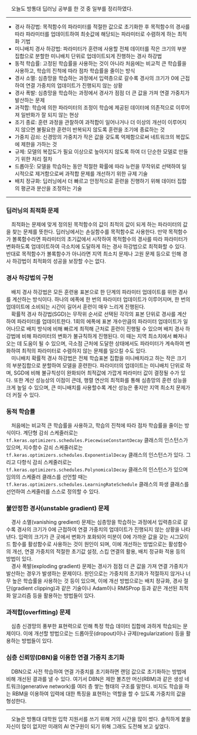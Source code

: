 &emsp;오늘도 방통대 딥러닝 공부를 한 것 중 일부를 정리하였다.   

---

- 경사 하강법: 목적함수의 파라미터를 적절한 값으로 초기화한 후 목적함수의 경사를 따라 파라미터를 업데이트하여 최솟값에 해당되는 파라미터로 수렴하게 하는 최적화 기법   
- 미니배치 경사 하강법: 파라미터가 훈련에 사용할 전체 데이터를 작은 크기의 부분 집합으로 분할한 미니배치 단위로 업데이트되게 진행하는 경사 하강법   
- 동적 학습률: 고정된 학습률을 사용하는 것이 아니라 처음에는 비교적 큰 학습률을 사용하고, 학습의 진척에 따라 점차 학습률을 줄이는 방식   
- 경사 소멸: 심층망을 학습하는 과정에서 입력층으로 갈수록 경사의 크기가 0에 근접하여 연결 가중치의 업데이트가 진행되지 않는 상황   
- 경사 폭발: 심층망을 학습하는 과정에서 경사가 점점 더 큰 값을 가져 연결 가중치가 발산하는 문제   
- 과적합: 학습에 의한 파라미터의 조정이 학습에 제공된 데이터에 의존적으로 이루어져 일반화가 잘 되지 않는 현상   
- 조기 종료: 훈련 과정을 관찰하여 과적합이 일어나거나 더 이상의 개선이 이루어지지 않으면 불필요한 훈련이 반복되지 않도록 훈련을 조기에 종료하는 것   
- 가중치 감쇠: 신경망의 가중치가 작은 값을 갖도록 억제함으로써 네트워크의 복잡도에 제한을 가하는 것   
- 규제: 모델의 복잡도가 필요 이상으로 높아지지 않도록 하여 더 단순한 모델로 만들기 위한 처리 절차   
- 드롭아웃: 모델을 학습하는 동안 적절한 확률에 따라 뉴런을 무작위로 선택하여 일시적으로 제거함으로써 과적합 문제를 개선하기 위한 규제 기술   
- 배치 정규화: 딥러닝에서 더 빠르고 안정적으로 훈련을 진행하기 위해 데이터 집합의 평균과 분산을 조정하는 기술   

---

### 딥러닝의 최적화 문제
&emsp;최적화는 문제에 맞게 정의된 목적함수의 값이 최적의 값이 되게 하는 파라미터의 값을 찾는 문제를 뜻한다. 딥러닝에서는 손실함수를 목적함수로 사용한다. 만약 목적함수가 볼록함수라면 파라미터의 초기값에서 시작하여 목적함수의 경사를 따라 파라미터가 변화하도록 업데이트하여 극소치에 도달하게 하는 경사 하강법으로 최적화할 수 있다. 반대로 목적함수가 볼록함수가 아니라면 지역 최소치 문제나 고원 문제 등으로 인해 경사 하강법이 최적화의 성공을 보장할 수는 없다.   

### 경사 하강법의 구현   
&emsp;배치 경사 하강법은 모든 훈련용 표본으로 한 단계의 파라미터 업데이트를 위한 경사를 계산하는 방식이다. 하나의 에폭에 한 번의 파라미터 업데이트가 이루어지며, 한 번의 업데이트에 소비되는 시간이 길어서 훈련이 매우 느리게 진행된다.   
&emsp;확률적 경사 하강법(SGD)는 무작위 순서로 선택된 각각의 표본 단위로 경사를 계산하여 파라미터를 업데이트한다. 1회의 에폭에 표본 개수만큼의 파라미터 업데이트가 일어나므로 배치 방식에 비해 빠르게 최적해 근처로 훈련이 진행될 수 있으며 배치 경사 하강법에 비해 파라미터의 변화가 불규칙하게 진행된다. 이 때는 지역 최소치에서 빠져나오는 데 도움이 될 수 있으며, 극소점 근처에 도달한 상태에서도 파라미터가 계속하여 변화하여 최적의 파라미터로 수렴하지 않는 문제를 일으킬 수도 있다.   
&emsp;미니배치 확률적 경사 하강법은 전체 학습표본 집합을 미니배치라고 하는 작은 크기의 부분집합으로 분할하여 모델을 훈련한다. 파라미터의 업데이트는 미니배치 단위로 하며, SGD에 비해 불규칙성이 완화되어 최적값에 가깝게 파라미터 값이 결정될 수가 있다. 또한 계산 성능상의 이점이 큰데, 행렬 연산의 최적화를 통해 심층망의 훈련 성능을 크게 높일 수 있으며, 큰 미니배치를 사용할수록 계산 성능은 좋지만 지역 최소치 문제가 더 커질 수 있다.   
### 동적 학습률
&emsp;처음에는 비교적 큰 학습률을 사용하고, 학습의 진척에 따라 점차 학습률을 줄이는 방식이다. 계단형 감쇠 스케줄러로는 `tf.keras.optimizers.schedules.PiecewiseConstantDecay` 클래스의 인스턴스가 있으며, 지수함수 감쇠 스케줄러로는 `tf.keras.optimizers.schedules.ExponentialDecay` 클래스의 인스턴스가 있다. 그리고 다항식 감쇠 스케줄러로는 `tf.keras.optimizers.schedules.PolynomicalDecay` 클래스의 인스턴스가 있으며 임의의 스케줄러 클래스를 선언할 때는 `tf.keras.optimizers.schedules.LearningRateSchedule` 클래스의 파생 클래스를 선언하여 스케줄러를 스스로 정의할 수 있다.   
### 불안정한 경사(unstable gradient) 문제
&emsp;경사 소멸(vanishing gredient) 문제는 심층망을 학습하는 과정에서 입력층으로 갈수록 경사의 크기가 0에 근접하여 연결 가중치의 업데이트가 진행되지 않는 상황을 나타낸다. 입력의 크기가 큰 곳에서 변화가 포화되어 미분이 0에 가까운 값을 갖는 시그모이드 함수를 활성함수로 사용하는 것이 원인이 되며, 이에 개선하는 방법으로는 활성함수의 개선, 연결 가중치의 적절한 초기값 설정, 스킵 연결의 활용, 배치 정규화 적용 등의 방법이 있다.   
&emsp;경사 폭발(exploding gradient) 문제는 경사가 점점 더 큰 값을 가져 연결 가중치가 발산하는 경우가 발생하는 문제이다. 원인으로는 가중치의 초기화가 적절하지 않거나 너무 높은 학습률을 사용하는 것 등이 있으며, 이에 개선 방법으로는 배치 정규화, 경사 절단(gradient clipping)과 같은 기술이나 Adam이나 RMSProp 등과 같은 개선된 최적화 알고리즘 등을 활용하는 방법들이 있다.
### 과적합(overfitting) 문제
&emsp;심층 신경망의 풍부한 표현력으로 인해 특정 학습 데이터 집합에 과하게 학습되는 문제이다. 이에 개선할 방법으로는 드롭아웃(dropout)이나 규제(regularization) 등을 활용하는 방법들이 있다.
### 심층 신뢰망(DBN)을 이용한 연결 가중치 초기화
&emsp;DBN으로 사전 학습하여 연결 가중치를 초기화하면 랜덤 값으로 초기화하는 방법에 비해 개선된 결과를 낼 수 있다. 여기서 DBN은 제한 볼츠만 머신(RBM)과 같은 생성 네트워크(generative network)를 여러 층 쌓는 형태의 구조를 말한다. 비지도 학습을 하는 RBM을 이용하여 입력에 대한 특징을 표현하는 역할을 할 수 있도록 가중치의 값을 형성한다.   

---

&emsp;오늘은 방통대 대학원 입학 지원서를 쓰기 위해 거의 시간을 많이 썼다. 솔직하게 붙을 자신이 많이 없지만 미래의 AI 연구원이 되기 위해 그래도 도전해 보고 싶었다.